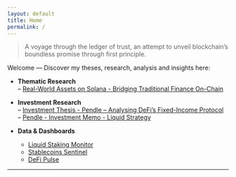 ```yaml
---
layout: default
title: Home
permalink: /
---
```


<!--# HashBuster-->

> A voyage through the ledger of trust, an attempt to unveil blockchain’s boundless promise through first principle.

Welcome — Discover my theses, research, analysis and insights here:

- **Thematic Research**  
  – [Real-World Assets on Solana - Bridging Traditional Finance On-Chain](https://www.papermark.com/view/cmd4qd8uy0001l404g1ibjb3l)  

- **Investment Research**  
  – [Investment Thesis - Pendle – Analysing DeFi’s Fixed-Income Protocol](https://www.papermark.com/view/cmd4n38830001jx04utxjqdr4)  
  – [Pendle - Investment Memo - Liquid Strategy](https://www.papermark.com/view/cmd4n80h50004jj04k353c3iv)

- **Data & Dashboards**
  - [Liquid Staking Monitor](https://app.glintanalytics.com/Sp1ff/dashboards/liquid-staking-monitor)
  - [Stablecoins Sentinel](https://app.glintanalytics.com/Sp1ff/dashboards/stablecoin-sentinel)
  - [DeFi Pulse](https://app.glintanalytics.com/Sp1ff/dashboards/defi-pulse:-blue-chip-health-monitor)


<!--- **GitHub Projects**  
  – [On‑chain Analytics Dashboard](https://github.com/chainception/onchain-dashboard)  
  – [Smart‑Contract Audit Toolkit](https://github.com/chainception/audit-toolkit)
-->
---
<!--
*Last updated: {{ site.time | date: "%B %-d, %Y" }}*
-->
